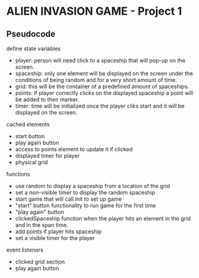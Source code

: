 # ALIEN INVASION GAME - Project 1

## Pseudocode
  
 define state variables
- player: person will need click to a spaceship that will pop-up on the screen.
- spaceship: only one element will be displayed on the screen under the conditions of being random and for a very short amount of time.
- grid: this will be the container of a predefined amount of spaceships.
- points: if player correctly clicks on the displayed spaceship a point will be added to their marker.
- timer: time will be initialized once the player cliks start and it will be displayed on the screen.

 cached elements
- start button
- play again button
- access to points element to update it if clicked
- displayed timer for player
- physical grid

 functions
- use random to display a spaceship from a location of the grid
- set a non-visible timer to display the random spaceship
- start game that will call init to set up game
- "start" button functionality to run game for the first time
- "play again" button 
- clickedSpaceship function when the player hits an element in the grid and in the span time.
- add points if player hits spaceship  
- set a visible timer for the player

 event listeners
- clicked grid section
- play again button


